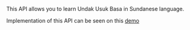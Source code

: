 This API allows you to learn Undak Usuk Basa in Sundanese language.

Implementation of this API can be seen on this <a href='https://hibersunda.netlify.app'>demo</a>
